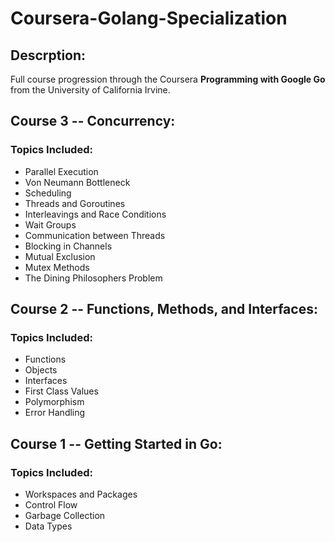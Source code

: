 # Coursera-Golang-Specialization

## Descrption:
Full course progression through the Coursera <b>Programming with Google Go </b> from the University of California Irvine.
## Course 3 -- Concurrency:
### Topics Included:
- Parallel Execution
- Von Neumann Bottleneck
- Scheduling
- Threads and Goroutines
- Interleavings and Race Conditions
- Wait Groups
- Communication between Threads
- Blocking in Channels
- Mutual Exclusion
- Mutex Methods
- The Dining Philosophers Problem
## Course 2 -- Functions, Methods, and Interfaces:
### Topics Included:
- Functions
- Objects
- Interfaces
- First Class Values
- Polymorphism
- Error Handling
## Course 1 -- Getting Started in Go: 
### Topics Included:
- Workspaces and Packages
- Control Flow
- Garbage Collection
- Data Types

